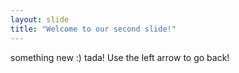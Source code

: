 ```yaml
---
layout: slide
title: "Welcome to our second slide!"
---
```

something new :) tada!
Use the left arrow to go back!
